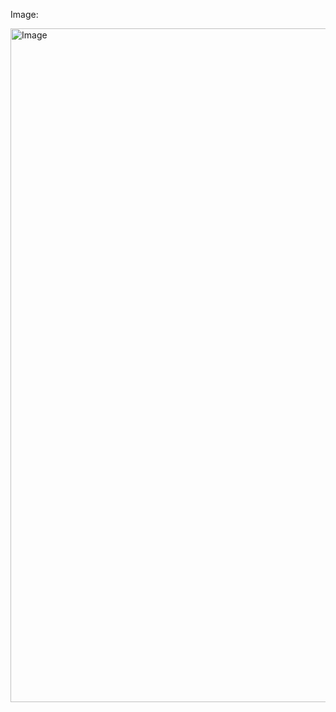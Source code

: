Image:

<img width="1078" alt="Image" src="https://github.com/user-attachments/assets/46dd5990-5269-4eac-841c-e782d97c50fb" />
